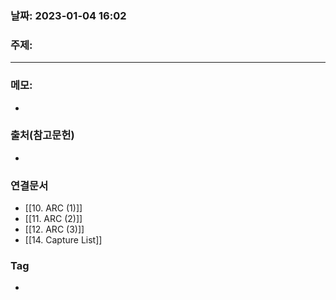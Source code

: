 ### 날짜: 2023-01-04 16:02

### 주제: 
---
### 메모: 
- 

### 출처(참고문헌) 
- 

### 연결문서 
- [[10. ARC  (1)]]
- [[11. ARC (2)]]
- [[12. ARC (3)]]
- [[14. Capture List]]

### Tag
- 
